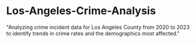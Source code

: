 # Los-Angeles-Crime-Analysis
"Analyzing crime incident data for Los Angeles County from 2020 to 2023 to identify trends in crime rates and the demographics most affected."
